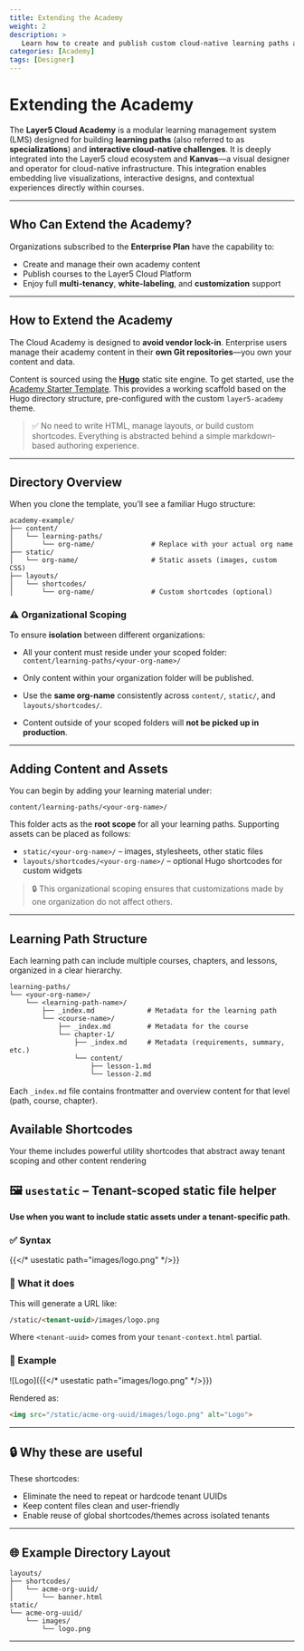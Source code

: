 ```yaml
---
title: Extending the Academy
weight: 2
description: >
   Learn how to create and publish custom cloud-native learning paths and challenges using the Layer5 Academy platform.
categories: [Academy]
tags: [Designer]
---
```


# Extending the Academy

The **Layer5 Cloud Academy** is a modular learning management system (LMS) designed for building **learning paths** (also referred to as **specializations**) and **interactive cloud-native challenges**. It is deeply integrated into the Layer5 cloud ecosystem and **Kanvas**—a visual designer and operator for cloud-native infrastructure. This integration enables embedding live visualizations, interactive designs, and contextual experiences directly within courses.

---

## Who Can Extend the Academy?

Organizations subscribed to the **Enterprise Plan** have the capability to:

* Create and manage their own academy content
* Publish courses to the Layer5 Cloud Platform
* Enjoy full **multi-tenancy**, **white-labeling**, and **customization** support

---

## How to Extend the Academy

The Cloud Academy is designed to **avoid vendor lock-in**. Enterprise users manage their academy content in their **own Git repositories**—you own your content and data.

Content is sourced using the **[Hugo](https://gohugo.io/)** static site engine. To get started, use the [Academy Starter Template](https://github.com/layer5io/academy-example). This provides a working scaffold based on the Hugo directory structure, pre-configured with the custom `layer5-academy` theme.

> ✅ No need to write HTML, manage layouts, or build custom shortcodes.
> Everything is abstracted behind a simple markdown-based authoring experience.

---



## Directory Overview

When you clone the template, you’ll see a familiar Hugo structure:

```
academy-example/
├── content/
│   └── learning-paths/
│       └── org-name/              # Replace with your actual org name
├── static/
│   └── org-name/                  # Static assets (images, custom CSS)
├── layouts/
│   └── shortcodes/
│       └── org-name/              # Custom shortcodes (optional)
```

### ⚠️ Organizational Scoping

To ensure **isolation** between different organizations:

* All your content must reside under your scoped folder:
  `content/learning-paths/<your-org-name>/`

* Only content within your organization folder will be published.

* Use the **same org-name** consistently across `content/`, `static/`, and `layouts/shortcodes/`.

* Content outside of your scoped folders will **not be picked up in production**.

---

## Adding Content and Assets

You can begin by adding your learning material under:

```
content/learning-paths/<your-org-name>/
```

This folder acts as the **root scope** for all your learning paths. Supporting assets can be placed as follows:

* `static/<your-org-name>/` – images, stylesheets, other static files
* `layouts/shortcodes/<your-org-name>/` – optional Hugo shortcodes for custom widgets

> 🔒 This organizational scoping ensures that customizations made by one organization do not affect others.

---

## Learning Path Structure

Each learning path can include multiple courses, chapters, and lessons, organized in a clear hierarchy.

```
learning-paths/
└── <your-org-name>/
    └── <learning-path-name>/
        ├── _index.md             # Metadata for the learning path
        └── <course-name>/
            ├── _index.md         # Metadata for the course
            └── chapter-1/
                ├── _index.md     # Metadata (requirements, summary, etc.)
                └── content/
                    ├── lesson-1.md
                    └── lesson-2.md
```

Each `_index.md` file contains frontmatter and overview content for that level (path, course, chapter).


## Available Shortcodes



Your theme includes powerful utility shortcodes that abstract away tenant scoping and other content rendering


## 🖼️ `usestatic` – Tenant-scoped static file helper

**Use when you want to include static assets under a tenant-specific path.**

### ✅ Syntax

{{</* usestatic path="images/logo.png" */>}}

### 🧠 What it does

This will generate a URL like:

```html
/static/<tenant-uuid>/images/logo.png
```

Where `<tenant-uuid>` comes from your `tenant-context.html` partial.

### 📎 Example

![Logo]({{</* usestatic path="images/logo.png" */>}})

Rendered as:

```html
<img src="/static/acme-org-uuid/images/logo.png" alt="Logo">
```

---

## 🔒 Why these are useful

These shortcodes:

* Eliminate the need to repeat or hardcode tenant UUIDs
* Keep content files clean and user-friendly
* Enable reuse of global shortcodes/themes across isolated tenants

---

## 🌐 Example Directory Layout

```
layouts/
├── shortcodes/
│   └── acme-org-uuid/
│       └── banner.html
static/
└── acme-org-uuid/
    └── images/
        └── logo.png
```

---
